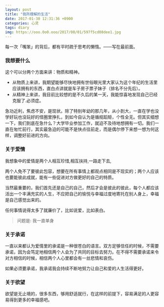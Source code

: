 ```yaml
---
layout: post
title: "我所理解的生活"
date: 2017-01-30 12:31:36 +0900
categories: 心灵
tags: diary
img: https://ooo.0o0.ooo/2017/08/01/597f5cd08dee1.jpg
---
```


每一次「嘴笨」的背后，都有平时疏于思考的懒惰。——写在最前面。

### 我想要什么

这个可以分两个方面来讲：物质和精神。


* 从物质上来讲，我期望能够尽快地拥有世俗眼光里大家认为这个年纪的生活里应该拥有的东西，直白点讲就是车子房子票子妹子（排名不分先后）。
* 从精神上来讲，我目前比较想的是不久后的某一天，我能惊喜地发现自己已经克服了.必须症。

急功近利，焦虑不安，是现状。除了特别年幼的那几年，从小到大，一直在学也没学好玩也没玩好的怪圈里挣扎，到如今自认为是循规蹈矩，个性全无。但其实细想一下，我们到底在急什么？大学毕业参加工作，就迫不及待地想拥有一切。我们一直在匆忙前行，其实最急迫的可能不是快点往前走，而是偶尔停下来想一想为何这样，调整好前进的方向。

### 关于爱情

我想象中的爱情是两个人相互珍惜,相互扶持,一路走下去,

两个人免不了要彼此包容，想要在所有事情上都观点相同是不现实的；两个人应该也要能彼此成就，能有一些促进对方做更好的自己的特质。

当然最重要的，我们首先还是自己的自己，然后才会是彼此的彼此，每个人都应该活出一个丰满充实的人生，不应把自己的愉悦与幸福过度地寄托在别人身上，幸福是自己感觉出来的。

任何事情说得太多了就廉价了，比如说爱，比如表白。

>问题是: 我一直单身

### 关于承诺

一直以来都认为爱情里的承诺是一种很苍白的语言。双方足够信任的时候，不需要承诺，因为会笃定地相信两个人会为了共同的目标去努力。在不得不需要承诺来令对方相信的时候，相信两个人心里都会有一丝悲情和哀伤。

如果必须要承诺，我承诺我会持续不断地努力让自己和爱的人生活得更好。

### 关于欲望

欲望是无止境的，很多东西，够用舒适就行，在这样的前提下，容易满足的人更容易得到更多的幸福感吧。
